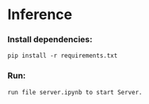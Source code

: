 # Inference

### Install dependencies: 
    pip install -r requirements.txt

### Run:
    run file server.ipynb to start Server.